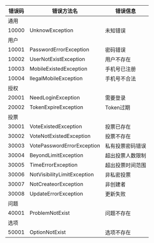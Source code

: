 错误码|错误方法名|错误信息
-----|---------|---------
|通用
|10000|UnknowException|未知错误
|用户
|10001|PasswordErrorException|密码错误
|10002|UserNotExistException|用户不存在
|10003|MobileExistedException|手机号已注册
|10004|IlegalMobileException|手机号不合法
|授权 
|20001|NeedLoginException|需要登录
|20002|TokenExpireException|Token过期
|投票
|30001|VoteExistedException|投票已存在
|30002|VoteNotExistedException|投票不存在
|30003|VotePasswordErrorException|私有投票密码错误
|30004|BeyondLimitException|超出投票人数限制
|30005|TimeErrorException|超出投票时间范围
|30006|NotVisibilityLimitException|非私密投票
|30007|NotCreateorException|非创建者
|30008|UpdateErrorException|更新失败
|问题
|40001|ProblemNotExist|问题不存在
|选项
|50001|OptionNotExist|选项不存在

